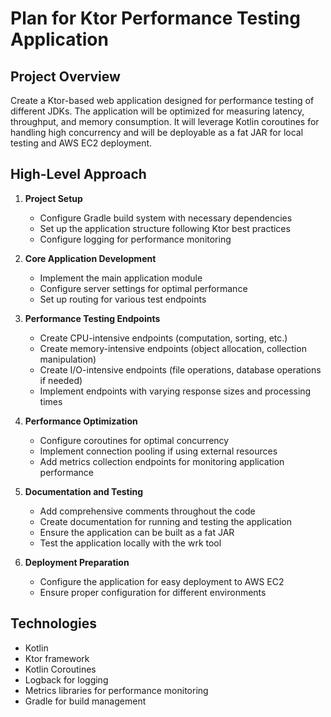 # Plan for Ktor Performance Testing Application

## Project Overview
Create a Ktor-based web application designed for performance testing of different JDKs. The application will be optimized for measuring latency, throughput, and memory consumption. It will leverage Kotlin coroutines for handling high concurrency and will be deployable as a fat JAR for local testing and AWS EC2 deployment.

## High-Level Approach

1. **Project Setup**
   - Configure Gradle build system with necessary dependencies
   - Set up the application structure following Ktor best practices
   - Configure logging for performance monitoring

2. **Core Application Development**
   - Implement the main application module
   - Configure server settings for optimal performance
   - Set up routing for various test endpoints

3. **Performance Testing Endpoints**
   - Create CPU-intensive endpoints (computation, sorting, etc.)
   - Create memory-intensive endpoints (object allocation, collection manipulation)
   - Create I/O-intensive endpoints (file operations, database operations if needed)
   - Implement endpoints with varying response sizes and processing times

4. **Performance Optimization**
   - Configure coroutines for optimal concurrency
   - Implement connection pooling if using external resources
   - Add metrics collection endpoints for monitoring application performance

5. **Documentation and Testing**
   - Add comprehensive comments throughout the code
   - Create documentation for running and testing the application
   - Ensure the application can be built as a fat JAR
   - Test the application locally with the wrk tool

6. **Deployment Preparation**
   - Configure the application for easy deployment to AWS EC2
   - Ensure proper configuration for different environments

## Technologies
- Kotlin
- Ktor framework
- Kotlin Coroutines
- Logback for logging
- Metrics libraries for performance monitoring
- Gradle for build management